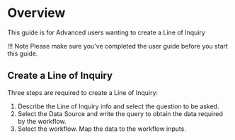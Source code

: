 # Overview

This guide is for Advanced users wanting to create a Line of Inquiry

!!! Note
    Please make sure you've completed the user guide before you start this guide.


## Create a Line of Inquiry

Three steps are required to create a Line of Inquiry:

1. Describe the Line of Inquiry info and select the question to be asked.
2. Select the Data Source and write the query to obtain the data required by the workflow.
3. Select the workflow. Map the data to the workflow inputs.

